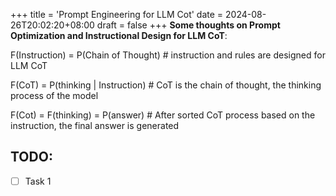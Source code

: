 +++
title = 'Prompt Engineering for LLM Cot'
date = 2024-08-26T20:02:20+08:00
draft = false
+++
**Some thoughts on Prompt Optimization and Instructional Design for LLM CoT**:

F(Instruction) = P(Chain of Thought) # instruction and rules are designed for LLM CoT

F(CoT) = P(thinking | Instruction) # CoT is the chain of thought, the thinking process of the model

F(Cot) = F(thinking) = P(answer) # After sorted CoT process based on the instruction, the final answer is generated

## TODO:
- [ ] Task 1